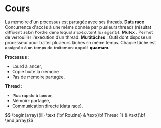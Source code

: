 # Cours

La mémoire d'un processus est partagée avec ses threads.
**Data race** : Concurrence d'accès à une même donnée par plusieurs threads (résultat différent selon l'ordre dans lequel s'exécutent les agents).
**Mutex** : Permet de verrouiller l'exécution d'un thread.
**Multitâches** : Outil dont dispose un processeur pour traiter plusieurs tâches en même temps. Chaque tâche est assignée à un temps de traitement appelé **quantum**.

**Processus** : 
 * Lourd à lancer,
 * Copie toute la mémoire,
 * Pas de mémoire partagée.

**Thread** :
 * Plus rapide à lancer,
 *  Mémoire partagée,
 * Communication directe (data race).

$$ \begin{array}{lll}
\text {\bf Routine} & \text{\bf Thread 1} & \text{\bf 
\end{array}$$
<!--stackedit_data:
eyJoaXN0b3J5IjpbMTExOTk3MDM5NiwxMDM1OTY4MjgzLC0xOT
MzMTY5NDg4XX0=
-->